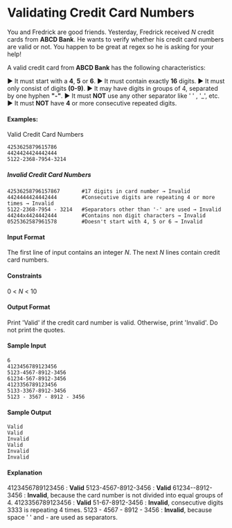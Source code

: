 # Validating Credit Card Numbers

You and Fredrick are good friends. Yesterday, Fredrick received *N* credit cards from **ABCD Bank**. He wants to verify whether his credit card numbers are valid or not. You happen to be great at regex so he is asking for your help!

A valid credit card from **ABCD Bank** has the following characteristics:

► It must start with a **4**, **5** or **6**.
► It must contain exactly **16** digits.
► It must only consist of digits **(0-9)**.
► It may have digits in groups of 4, separated by one hyphen **"-"**.
► It must **NOT** use any other separator like ' ' , '_', etc.
► It must **NOT** have **4** or more consecutive repeated digits.

#### Examples:

Valid Credit Card Numbers

```
4253625879615786
4424424424442444
5122-2368-7954-3214
```

##### Invalid Credit Card Numbers

```
42536258796157867       #17 digits in card number → Invalid 
4424444424442444        #Consecutive digits are repeating 4 or more times → Invalid
5122-2368-7954 - 3214   #Separators other than '-' are used → Invalid
44244x4424442444        #Contains non digit characters → Invalid
0525362587961578        #Doesn't start with 4, 5 or 6 → Invalid
```

#### Input Format

The first line of input contains an integer *N*.
The next *N* lines contain credit card numbers.

#### Constraints

0 < *N* < 10

#### Output Format

Print 'Valid' if the credit card number is valid. Otherwise, print 'Invalid'. Do not print the quotes.

#### Sample Input
```
6
4123456789123456
5123-4567-8912-3456
61234-567-8912-3456
4123356789123456
5133-3367-8912-3456
5123 - 3567 - 8912 - 3456
```

#### Sample Output
```
Valid
Valid
Invalid
Valid
Invalid
Invalid
```

#### Explanation

4123456789123456 : **Valid**
5123-4567-8912-3456 : **Valid**
61234--8912-3456 : **Invalid**, because the card number is not divided into equal groups of 4.
4123356789123456 : **Valid**
51-67-8912-3456 : **Invalid**, consecutive digits 3333 is repeating 4 times.
5123 - 4567 - 8912 - 3456 : **Invalid**, because space '  ' and - are used as separators.
